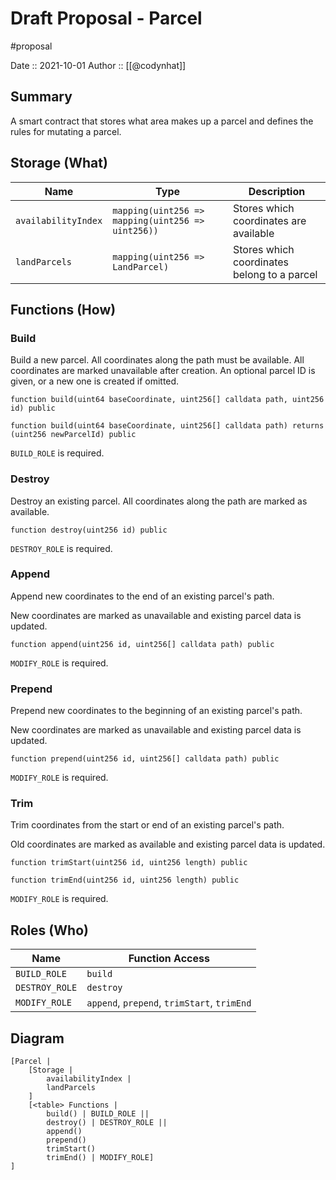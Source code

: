 # Draft Proposal - Parcel
#proposal

Date :: 2021-10-01
Author :: [[@codynhat]]

## Summary
A smart contract that stores what area makes up a parcel and defines the rules for mutating a parcel.

## Storage (What)
| Name                | Type                                              | Description                            |
| ------------------- | ------------------------------------------------- | -------------------------------------- |
| `availabilityIndex` | `mapping(uint256 => mapping(uint256 => uint256))` | Stores which coordinates are available |
| `landParcels`       | `mapping(uint256 => LandParcel)`                  | Stores which coordinates belong to a parcel                                       |

## Functions (How)
### Build
Build a new parcel. All coordinates along the path must be available. All coordinates are marked unavailable after creation. An optional parcel ID is given, or a new one is created if omitted.

```
function build(uint64 baseCoordinate, uint256[] calldata path, uint256 id) public
```
```
function build(uint64 baseCoordinate, uint256[] calldata path) returns (uint256 newParcelId) public
```

`BUILD_ROLE` is required.

### Destroy
Destroy an existing parcel. All coordinates along the path are marked as available.
```
function destroy(uint256 id) public
```

`DESTROY_ROLE` is required.

### Append
Append new coordinates to the end of an existing parcel's path.

New coordinates are marked as unavailable and existing parcel data is updated.

```
function append(uint256 id, uint256[] calldata path) public
```

`MODIFY_ROLE` is required.

### Prepend
Prepend new coordinates to the beginning of an existing parcel's path.

New coordinates are marked as unavailable and existing parcel data is updated.

```
function prepend(uint256 id, uint256[] calldata path) public
```

`MODIFY_ROLE` is required.

### Trim
Trim coordinates from the start or end of an existing parcel's path.

Old coordinates are marked as available and existing parcel data is updated.

```
function trimStart(uint256 id, uint256 length) public
```

```
function trimEnd(uint256 id, uint256 length) public
```

`MODIFY_ROLE` is required.

## Roles (Who)
| Name           | Function Access                             |
| -------------- | ------------------------------------------- |
| `BUILD_ROLE`   | `build`                                     |
| `DESTROY_ROLE` | `destroy`                                   |
| `MODIFY_ROLE`  | `append`, `prepend`, `trimStart`, `trimEnd` |

## Diagram
```nomnoml
[Parcel |
	[Storage |
		availabilityIndex |
		landParcels
	]
	[<table> Functions |
		build() | BUILD_ROLE || 
		destroy() | DESTROY_ROLE || 
    	append()
		prepend()
		trimStart()
		trimEnd() | MODIFY_ROLE]
]
```
